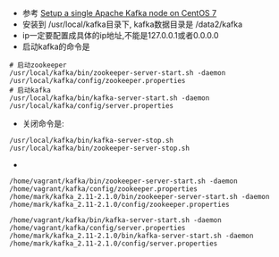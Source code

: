 + 参考 [Setup a single Apache Kafka node on CentOS 7](https://progressive-code.com/post/19/Setup-a-single-Apache-Kafka-node-on-CentOS-7)
+ 安装到 /usr/local/kafka目录下, kafka数据目录是 /data2/kafka
+ ip一定要配置成具体的ip地址,不能是127.0.0.1或者0.0.0.0
+ 启动kafka的命令是

```shell
# 启动zookeeper
/usr/local/kafka/bin/zookeeper-server-start.sh -daemon /usr/local/kafka/config/zookeeper.properties
# 启动kafka
/usr/local/kafka/bin/kafka-server-start.sh -daemon /usr/local/kafka/config/server.properties
```

+ 关闭命令是:

```shell
/usr/local/kafka/bin/kafka-server-stop.sh
/usr/local/kafka/bin/zookeeper-server-stop.sh
```







+

```
/home/vagrant/kafka/bin/zookeeper-server-start.sh -daemon /home/vagrant/kafka/config/zookeeper.properties
/home/mark/kafka_2.11-2.1.0/bin/zookeeper-server-start.sh -daemon /home/mark/kafka_2.11-2.1.0/config/zookeeper.properties
```

```
/home/vagrant/kafka/bin/kafka-server-start.sh -daemon /home/vagrant/kafka/config/server.properties 
/home/mark/kafka_2.11-2.1.0/bin/kafka-server-start.sh -daemon /home/mark/kafka_2.11-2.1.0/config/server.properties
```

